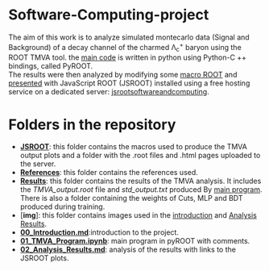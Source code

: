 # Software-Computing-project

The aim of this work is to analyze simulated montecarlo data (Signal and Background) of a decay channel of the charmed Λ<sub>c</sub><sup>+</sup> baryon using the ROOT TMVA tool. the [main code](https://github.com/gianpierovignola/project/blob/master/01_TMVA_Program.ipynb) is written in python using Python-C ++ bindings, called PyROOT. <br>
The results were then analyzed by modifying some [macro ROOT](https://github.com/gianpierovignola/project/tree/master/JSROOT) and [presented](https://github.com/gianpierovignola/project/blob/master/02_Analysis_Results.md) with JavaScript ROOT (JSROOT) installed using a free hosting service on a dedicated server: [jsrootsoftwareandcomputing](Https://jsrootsoftwareandcomputing.000webhostapp.com/).

# Folders in the repository

* [<b>JSROOT</b>](https://github.com/gianpierovignola/project/tree/master/JSROOT): this folder contains the macros used to produce the TMVA output plots and a folder with the .root files and .html pages uploaded to the server.
* [<b>References</b>](https://github.com/gianpierovignola/project/tree/master/References): this folder contains the references used. 
* [<b>Results</b>](https://github.com/gianpierovignola/project/tree/master/Results): this folder contains the results of the TMVA analysis. It includes the <i>TMVA_output.root</i> file and <i>std_output.txt</i> produced By [main program](https://github.com/gianpierovignola/project/blob/master/01_TMVA_Program.ipynb). There is also a folder containing the weights of Cuts, MLP and BDT produced during training.
* [<b>img</b>]: this folder contains images used in the [introduction](https://github.com/gianpierovignola/project/blob/master/00_Introduction.md) and [Analysis Results](https://github.com/gianpierovignola/project/blob/master/02_Analysis_Results.md).
* [<b>00_Introduction.md</b>](https://github.com/gianpierovignola/project/blob/master/00_Introduction.md):introduction to the project.
* [<b>01_TMVA_Program.ipynb</b>](https://github.com/gianpierovignola/project/blob/master/01_TMVA_Program.ipynb): main program in pyROOT with comments.
* [<b>02_Analysis_Results.md</b>](https://github.com/gianpierovignola/project/blob/master/02_Analysis_Results.md): analysis of the results with links to the JSROOT plots.
